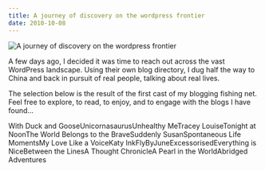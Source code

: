 ```yaml
---
title: A journey of discovery on the wordpress frontier
date: 2010-10-08
---
```


![A journey of discovery on the wordpress frontier](https://source.unsplash.com/vP3pnOoCiYE/1600x900)

A few days ago, I decided it was time to reach out across the vast WordPress landscape. Using their own blog directory, I dug half the way to China and back in pursuit of real people, talking about real lives.

The selection below is the result of the first cast of my blogging fishing net. Feel free to explore, to read, to enjoy, and to engage with the blogs I have found...

With Duck and GooseUnicornasaurusUnhealthy MeTracey LouiseTonight at NoonThe World Belongs to the BraveSuddenly SusanSpontaneous Life MomentsMy Love Like a VoiceKaty InkFlyByJuneExcessorisedEverything is NiceBetween the LinesA Thought ChronicleA Pearl in the WorldAbridged Adventures